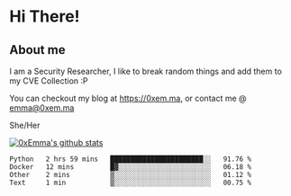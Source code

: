 # Hi There!

## About me
I am a Security Researcher, I like to break random things and add them to my CVE Collection :P 

You can checkout my blog at https://0xem.ma, or contact me @ [emma@0xem.ma](mailto:emma@0xem.ma)

She/Her

[![0xEmma's github stats](https://github-readme-stats.vercel.app/api?username=0xEmma&count_private=true&show_icons=true&theme=dark)](https://github.com/0xEmma)
<!--START_SECTION:waka-->
```text
Python   2 hrs 59 mins   ███████████████████████░░   91.76 % 
Docker   12 mins         █▓░░░░░░░░░░░░░░░░░░░░░░░   06.18 % 
Other    2 mins          ▒░░░░░░░░░░░░░░░░░░░░░░░░   01.12 % 
Text     1 min           ▒░░░░░░░░░░░░░░░░░░░░░░░░   00.75 % 
```
<!--END_SECTION:waka-->
